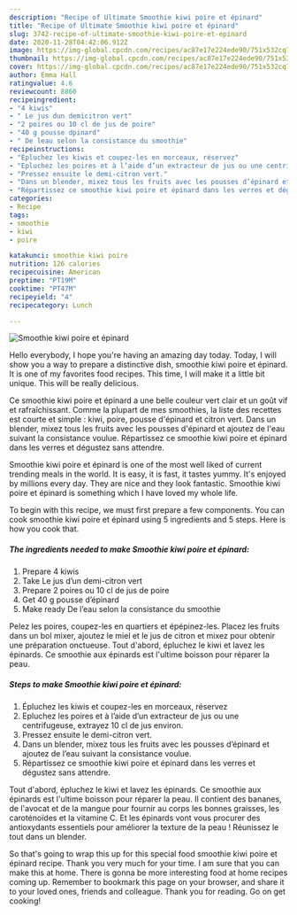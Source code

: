 ```yaml
---
description: "Recipe of Ultimate Smoothie kiwi poire et épinard"
title: "Recipe of Ultimate Smoothie kiwi poire et épinard"
slug: 3742-recipe-of-ultimate-smoothie-kiwi-poire-et-epinard
date: 2020-11-28T04:42:06.912Z
image: https://img-global.cpcdn.com/recipes/ac87e17e224ede90/751x532cq70/smoothie-kiwi-poire-et-epinard-photo-principale-de-la-recette.jpg
thumbnail: https://img-global.cpcdn.com/recipes/ac87e17e224ede90/751x532cq70/smoothie-kiwi-poire-et-epinard-photo-principale-de-la-recette.jpg
cover: https://img-global.cpcdn.com/recipes/ac87e17e224ede90/751x532cq70/smoothie-kiwi-poire-et-epinard-photo-principale-de-la-recette.jpg
author: Emma Hall
ratingvalue: 4.6
reviewcount: 8860
recipeingredient:
- "4 kiwis"
- " Le jus dun demicitron vert"
- "2 poires ou 10 cl de jus de poire"
- "40 g pousse dpinard"
- " De leau selon la consistance du smoothie"
recipeinstructions:
- "Épluchez les kiwis et coupez-les en morceaux, réservez"
- "Epluchez les poires et à l’aide d’un extracteur de jus ou une centrifugeuse, extrayez 10 cl de jus environ."
- "Pressez ensuite le demi-citron vert."
- "Dans un blender, mixez tous les fruits avec les pousses d’épinard et ajoutez de l’eau suivant la consistance voulue."
- "Répartissez ce smoothie kiwi poire et épinard dans les verres et dégustez sans attendre."
categories:
- Recipe
tags:
- smoothie
- kiwi
- poire

katakunci: smoothie kiwi poire 
nutrition: 126 calories
recipecuisine: American
preptime: "PT19M"
cooktime: "PT47M"
recipeyield: "4"
recipecategory: Lunch

---
```



![Smoothie kiwi poire et épinard](https://img-global.cpcdn.com/recipes/ac87e17e224ede90/751x532cq70/smoothie-kiwi-poire-et-epinard-photo-principale-de-la-recette.jpg)

Hello everybody, I hope you're having an amazing day today. Today, I will show you a way to prepare a distinctive dish, smoothie kiwi poire et épinard. It is one of my favorites food recipes. This time, I will make it a little bit unique. This will be really delicious.

Ce smoothie kiwi poire et épinard a une belle couleur vert clair et un goût vif et rafraîchissant. Comme la plupart de mes smoothies, la liste des recettes est courte et simple : kiwi, poire, pousse d&#39;épinard et citron vert. Dans un blender, mixez tous les fruits avec les pousses d&#39;épinard et ajoutez de l&#39;eau suivant la consistance voulue. Répartissez ce smoothie kiwi poire et épinard dans les verres et dégustez sans attendre.

Smoothie kiwi poire et épinard is one of the most well liked of current trending meals in the world. It is easy, it is fast, it tastes yummy. It's enjoyed by millions every day. They are nice and they look fantastic. Smoothie kiwi poire et épinard is something which I have loved my whole life.


To begin with this recipe, we must first prepare a few components. You can cook smoothie kiwi poire et épinard using 5 ingredients and 5 steps. Here is how you cook that.

<!--inarticleads1-->

##### The ingredients needed to make Smoothie kiwi poire et épinard:

1. Prepare 4 kiwis
1. Take  Le jus d’un demi-citron vert
1. Prepare 2 poires ou 10 cl de jus de poire
1. Get 40 g pousse d’épinard
1. Make ready  De l’eau selon la consistance du smoothie


Pelez les poires, coupez-les en quartiers et épépinez-les. Placez les fruits dans un bol mixer, ajoutez le miel et le jus de citron et mixez pour obtenir une préparation onctueuse. Tout d&#39;abord, épluchez le kiwi et lavez les épinards. Ce smoothie aux épinards est l&#39;ultime boisson pour réparer la peau. 

<!--inarticleads2-->

##### Steps to make Smoothie kiwi poire et épinard:

1. Épluchez les kiwis et coupez-les en morceaux, réservez
1. Epluchez les poires et à l’aide d’un extracteur de jus ou une centrifugeuse, extrayez 10 cl de jus environ.
1. Pressez ensuite le demi-citron vert.
1. Dans un blender, mixez tous les fruits avec les pousses d’épinard et ajoutez de l’eau suivant la consistance voulue.
1. Répartissez ce smoothie kiwi poire et épinard dans les verres et dégustez sans attendre.


Tout d&#39;abord, épluchez le kiwi et lavez les épinards. Ce smoothie aux épinards est l&#39;ultime boisson pour réparer la peau. Il contient des bananes, de l&#39;avocat et de la mangue pour fournir au corps les bonnes graisses, les caroténoïdes et la vitamine C. Et les épinards vont vous procurer des antioxydants essentiels pour améliorer la texture de la peau ! Réunissez le tout dans un blender. 

So that's going to wrap this up for this special food smoothie kiwi poire et épinard recipe. Thank you very much for your time. I am sure that you can make this at home. There is gonna be more interesting food at home recipes coming up. Remember to bookmark this page on your browser, and share it to your loved ones, friends and colleague. Thank you for reading. Go on get cooking!
